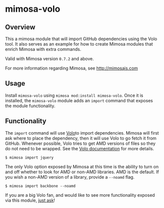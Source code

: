 mimosa-volo
===========

## Overview

This a mimosa module that will import GitHub dependencies using the Volo tool.  It also serves as an example for how to create Mimosa modules that enrich Mimosa with extra commands.

Valid with Mimosa version `0.7.2` and above.

For more information regarding Mimosa, see http://mimosajs.com

## Usage

Install `mimosa-volo` using `mimosa mod:install mimosa-volo`.  Once it is installed, the `mimosa-volo` module adds an `import` command that exposes the module functionality.

## Functionality

The `import` command will use [Volo](https://github.com/volojs/volo)to import dependencies. Mimosa will first ask where to place the dependency, then it will use Volo to go fetch it from GitHub. Whenever possible, Volo tries to get AMD versions of files so they do not need to be wrapped. See the [Volo documentation](http://volojs.org/) for more details.

```
$ mimosa import jquery
```

The only Volo option exposed by Mimosa at this time is the ability to turn on and off whether to look for AMD or non-AMD libraries. AMD is the default. If you wish a non-AMD version of a library, provide a `--noamd` flag.

```
$ mimosa import backbone --noamd
```

If you are a big Volo fan, and would like to see more functionality exposed via this module, [just ask](https://github.com/dbashford/mimosa-volo/issues)!
